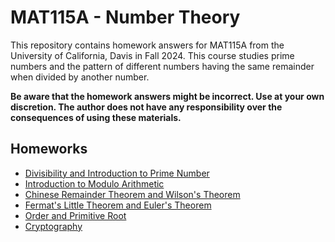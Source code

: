 # MAT115A - Number Theory

This repository contains homework answers for MAT115A from the University of California, Davis in Fall 2024. This course studies prime numbers and the pattern of different numbers having the same remainder when divided by another number.

**Be aware that the homework answers might be incorrect. Use at your own discretion. The author does not have any responsibility over the consequences of using these materials.**

## Homeworks
* [Divisibility and Introduction to Prime Number](./HW/HW1/hw1.pdf)
* [Introduction to Modulo Arithmetic](./HW/HW3/hw3.pdf)
* [Chinese Remainder Theorem and Wilson's Theorem](./HW/HW4/hw4.pdf)
* [Fermat's Little Theorem and Euler's Theorem](./HW/HW5/hw5.pdf)
* [Order and Primitive Root](./HW/HW6/hw6.pdf)
* [Cryptography](./HW/HW7/hw7.pdf)
